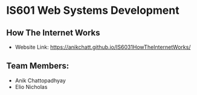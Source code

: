 # IS601 Web Systems Development 

## How The Internet Works 
* Website Link: https://anikchatt.github.io/IS6031HowTheInternetWorks/

## Team Members: 
* Anik Chattopadhyay 
* Elio Nicholas 
